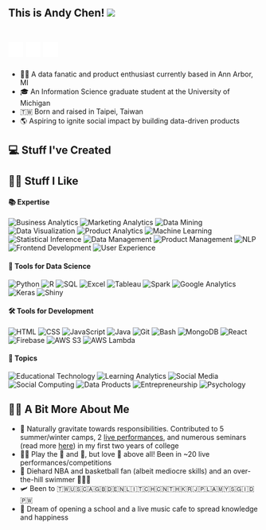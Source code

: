 <h2>
    This is Andy Chen!
    <img src="https://media.giphy.com/media/hvRJCLFzcasrR4ia7z/giphy.gif" width="28">
    <br>
    <br>
    <p>
        <a href="https://www.linkedin.com/in/andy-te-hsuan-chen/" target="_blank"><img alt="LinkedIn" src="images/linkedin.png" width="30rem"></a>
        <a href="mailto:andy27479@gmail.com"><img alt="Gmail" src="images/email.png" width="30rem"></a>
        <a href="https://drive.google.com/file/d/1IZDXmhHigFrnB-wuSitgAyUxh-7_QzdN/view?usp=sharing" target="_blank"><img alt="Resume" src="images/attachment.png" width="30rem"></a>
    </p>
</h2>

- 🧑‍💻 A data fanatic and product enthusiast currently based in Ann Arbor, MI
- 🎓 An Information Science graduate student at the University of Michigan
- 🇹🇼 Born and raised in Taipei, Taiwan
- 🌎 Aspiring to ignite social impact by building data-driven products

## 💻 Stuff I've Created
<!--
<section>
    <div>
        <h4><a href="https://github.com/andy-techen/better-social-media">Better Social Media</a></h4>
    </div>
    <div>
        <h4><a href="https://github.com/andy-techen/pace">Pace</a></h4>
    </div>
    <div>
        <h4><a href="https://github.com/andy-techen/github-trends">GitHub Trends</a></h4>
    </div>
    <div>
        <h4><a href="https://github.com/andy-techen/twitter-sentiment">Twitter Sentiment</a></h4>
    </div>
    <div>
        <h4><a href="https://github.com/andy-techen/java-ucb/tree/main/project">FoodMood</a></h4>
    </div>
    <div>
        <h4><a href="https://github.com/andy-techen/nba-shiny-dashboard">NBA Fantasy Tracker</a></h4>
    </div>
    <div>
        <h4><a href="https://github.com/andy-techen/red-lake-county">Red Lake County Viz</a></h4>
    </div>

</section>
-->
## ✌🏻 Stuff I Like
#### 📚 Expertise
<p>
    <img alt="Business Analytics" src="https://img.shields.io/badge/Business%20Analytics-FF9900">
    <img alt="Marketing Analytics" src="https://img.shields.io/badge/Marketing%20Analytics-FF9900">
    <img alt="Data Mining" src="https://img.shields.io/badge/Data%20Mining-FF9900">
    <img alt="Data Visualization" src="https://img.shields.io/badge/Data%20Visualization-FF9900">
    <img alt="Product Analytics" src="https://img.shields.io/badge/Product%20Analytics-ffd700">
    <img alt="Machine Learning" src="https://img.shields.io/badge/Machine%20Learning-ffd700">
    <img alt="Statistical Inference" src="https://img.shields.io/badge/Statistical%20Inference-ffd700">
    <img alt="Data Management" src="https://img.shields.io/badge/Data%20Management-ffd700">
    <img alt="Product Management" src="https://img.shields.io/badge/Product%20Management-f0e68c">
    <img alt="NLP" src="https://img.shields.io/badge/NLP-f0e68c">
    <img alt="Frontend Development" src="https://img.shields.io/badge/Frontend%20Development-f0e68c">
    <img alt="User Experience" src="https://img.shields.io/badge/User%20Experience-f0e68c">
</p>

#### 🧮 Tools for Data Science
<p>
    <img alt="Python" src="https://img.shields.io/badge/Python-14354C.svg?logo=python&logoColor=white">
    <img alt="R" src="https://img.shields.io/badge/R-276DC3.svg?logo=r&logoColor=white">
    <img alt="SQL" src="https://custom-icon-badges.demolab.com/badge/SQL-025E8C.svg?logo=database&logoColor=white">
    <!--
    <img alt="MySQL" src="https://img.shields.io/badge/MySQL-00f.svg?logo=mysql&logoColor=white">
    <img alt="SQLite" src ="https://img.shields.io/badge/SQLite-07405e.svg?logo=sqlite&logoColor=white">
    -->
    <img alt="Excel" src="https://img.shields.io/badge/Excel-217346.svg?logo=microsoftexcel&logoColor=white">
    <img alt=Tableau src="https://img.shields.io/badge/Tableau-E97627.svg?logo=tableau&logoColor=white">
    <img alt="Spark" src="https://img.shields.io/badge/Spark-E25A1C.svg?logo=apachespark&logoColor=white">
    <img alt="Google Analytics" src="https://img.shields.io/badge/Google%20Analytics-E37400.svg?logo=googleanalytics&logoColor=white">
    <img alt="Keras" src="https://img.shields.io/badge/Keras-D00000.svg?logo=keras&logoColor=white">
    <img alt="Shiny" src="https://custom-icon-badges.demolab.com/badge/Shiny-FFFFFF?logo=shiny">
    <!--
    <img alt="Pandas" src="https://img.shields.io/badge/Pandas-150458.svg?logo=pandas&logoColor=white">
    <img alt="NumPy" src="https://img.shields.io/badge/NumPy-013243.svg?logo=numpy&logoColor=white">
    <img alt="sklearn" src="https://img.shields.io/badge/sklearn-F7931E.svg?logo=scikitlearn&logoColor=white">
    <img alt="Keras" src="https://img.shields.io/badge/Keras-D00000.svg?logo=keras&logoColor=white">
    <img alt="Plotly" src="https://img.shields.io/badge/Plotly-3F4F75.svg?logo=plotly&logoColor=white">
    <img alt="Jupyter" src="https://img.shields.io/badge/Jupyter-F37626.svg?logo=Jupyter&logoColor=white">
    <img alt="ggplot2" src="https://custom-icon-badges.demolab.com/badge/ggplot2-1A162D?logo=ggplot2">
    <img alt="Shiny" src="https://custom-icon-badges.demolab.com/badge/Shiny-FFFFFF?logo=shiny">
    -->
</p>

#### 🛠 Tools for Development
<p>
    <img alt="HTML" src="https://img.shields.io/badge/HTML-E34F26.svg?logo=html5&logoColor=white">
    <img alt="CSS" src="https://img.shields.io/badge/CSS-1572B6.svg?logo=css3&logoColor=white">
    <img alt="JavaScript" src="https://img.shields.io/badge/JavaScript-F7DF1E.svg?logo=javascript&logoColor=black">
    <img alt="Java" src="https://custom-icon-badges.demolab.com/badge/Java-007396.svg?logo=java&logoColor=white">
    <img alt="Git" src="https://img.shields.io/badge/Git-F05033.svg?logo=git&logoColor=white">
    <img alt="Bash" src="https://img.shields.io/badge/Bash-121011.svg?logo=gnu-bash&logoColor=white">
    <img alt="MongoDB" src ="https://img.shields.io/badge/MongoDB-4ea94b.svg?logo=mongodb&logoColor=white">
    <img alt="React" src="https://img.shields.io/badge/React-20232a.svg?logo=react&logoColor=%2361DAFB">
    <img alt="Firebase" src="https://img.shields.io/badge/Firebase-FFCA28.svg?logo=firebase&logoColor=black">
    <img alt="AWS S3" src="https://img.shields.io/badge/AWS%20S3-569A31.svg?logo=amazons3&logoColor=white">
    <img alt="AWS Lambda" src="https://img.shields.io/badge/AWS%20Lambda-FF9900.svg?logo=awslambda&logoColor=white">
    <!--
    <img alt="Django" src="https://img.shields.io/badge/Django-092E20.svg?logo=django&logoColor=white">
    <img alt="Heroku" src="https://img.shields.io/badge/Heroku-430098.svg?logo=heroku&logoColor=white">
    <img alt="Postman" src="https://img.shields.io/badge/Postman-FF6C37?logo=postman&logoColor=white">
    <img alt="VS Code" src="https://img.shields.io/badge/VS%20Code-0078d7.svg?logo=visual-studio-code&logoColor=white">
    <img alt="Figma" src="https://img.shields.io/badge/Figma-F24E1E.svg?logo=figma&logoColor=white">
    -->
</p>

#### 🧠 Topics
<p>
    <img alt="Educational Technology" src="https://img.shields.io/badge/Educational%20Technology-ffd700">
    <img alt="Learning Analytics" src="https://img.shields.io/badge/Learning%20Analytics-ffd700">
    <img alt="Social Media" src="https://img.shields.io/badge/Social%20Media-ffd700">
    <img alt="Social Computing" src="https://img.shields.io/badge/Social%20Computing-ffd700">
    <img alt="Data Products" src="https://img.shields.io/badge/Data%20Products-ffd700">
    <img alt="Entrepreneurship" src="https://img.shields.io/badge/Entrepreneurship-ffd700">
    <img alt="Psychology" src="https://img.shields.io/badge/Psychology-ffd700">
</p>

## 👦🏻 A Bit More About Me
- 🏫 Naturally gravitate towards responsibilities. Contributed to 5 summer/winter camps, 2 [live performances](https://www.facebook.com/2018.ibnight), and numerous seminars (read more [here](https://andy27479.wixsite.com/portfolio/leadership)) in my first two years of college
- 🤘🏻 Play the 🎻 and 🎸, but love 🎤 above all! Been in ~20 live performances/competitions
- 🏀 Diehard NBA and basketball fan (albeit mediocre skills) and an over-the-hill swimmer 🏊🏻‍♂️
- 🛩 Been to 🇹🇼🇺🇸🇨🇦🇬🇧🇩🇪🇳🇱🇮🇹🇨🇭🇨🇳🇹🇭🇰🇷🇯🇵🇱🇦🇲🇾🇸🇬🇮🇩🇵🇼
- 💭 Dream of opening a school and a live music cafe to spread knowledge and happiness
